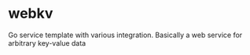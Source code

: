 # webkv
Go service template with various integration. Basically a web service for arbitrary key-value data
